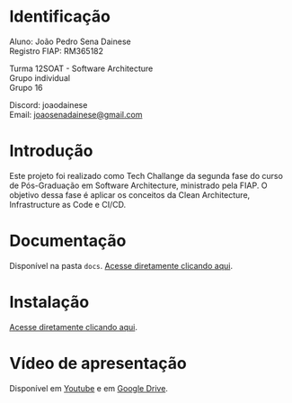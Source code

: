 # Identificação

Aluno: João Pedro Sena Dainese  
Registro FIAP: RM365182  

Turma 12SOAT - Software Architecture  
Grupo individual  
Grupo 16  

Discord: joaodainese  
Email: joaosenadainese@gmail.com  

# Introdução

Este projeto foi realizado como Tech Challange da segunda fase do curso de Pós-Graduação em Software Architecture, ministrado pela FIAP. O objetivo dessa fase é aplicar os conceitos da Clean Architecture, Infrastructure as Code e CI/CD.

# Documentação

Disponível na pasta `docs`. [Acesse diretamente clicando aqui](./docs/1_introducao_video.md).

# Instalação

[Acesse diretamente clicando aqui](./docs/2_instalacao_uso.md).

# Vídeo de apresentação

Disponível em [Youtube](https://youtu.be/a6SSs1XuTbg) e em [Google Drive](https://drive.google.com/file/d/1hl-doibUoOJy-krHbLot0UL2IXFaDIDz/view?usp=sharing).
